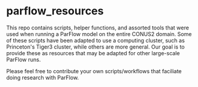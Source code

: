 # parflow_resources
This repo contains scripts, helper functions, and assorted tools that were used when running a ParFlow model on the entire CONUS2 domain. Some of these scripts have been adapted to use a computing cluster, such as Princeton's Tiger3 cluster, while others are more general. Our goal is to provide these as resources that may be adapted for other large-scale ParFlow runs.

Please feel free to contribute your own scripts/workflows that faciliate doing research with ParFlow.
